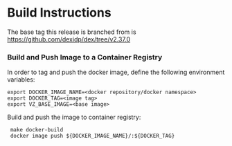 # Build Instructions

The base tag this release is branched from is https://github.com/dexidp/dex/tree/v2.37.0

### Build and Push Image to a Container Registry

In order to tag and push the docker image, define the following environment variables:

```
export DOCKER_IMAGE_NAME=<docker repository/docker namespace>
export DOCKER_TAG=<image tag>
export VZ_BASE_IMAGE=<base image>
```

Build and push the image to container registry:
```
 make docker-build
 docker image push ${DOCKER_IMAGE_NAME}/:${DOCKER_TAG}
```

